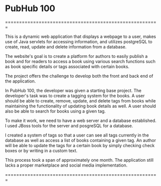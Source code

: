 # PubHub 100

=======================================================

This is a dynamic web application that displays a webpage to a user, makes use of Java servlets for accessing information, and utilizes postgreSQL to create, read, update and delete information from a database.

The website's goal is to create a platform for authors to easily publish a book and for readers to access a book using various search functions such as book specific details or tags associated with certain books.

The project offers the challenge to develop both the front and back end of the application.

In PubHub 100, the developer was given a starting base project. The developer's task was to create a tagging system for the books. A user should be able to create, remove, update, and delete tags from books while maintaining the functionality of updating book details as well. A user should also be able to search for books using a given tag.

To make it work, we need to have a web server and a database established. I used JBoss tools for the server and posgreSQL for a database.

I created a system of tags so that a user can see all tags currently in the database as well as access a list of books containing a given tag. An author will be able to update the tags for a certain book by simply checking check boxes or by writing in a custom text.

This process took a span of approximately one month. The application still lacks a proper marketplace and social media implementation.

=======================================================
